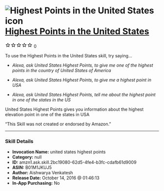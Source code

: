 # &nbsp;<img src="skill_icon" alt="Highest Points in the United States icon" width="36"> [Highest Points in the United States](http://alexa.amazon.com/#skills/amzn1.ask.skill.2bc19080-62d5-4fe4-b3fc-cdafb61d9009)
![0 stars](../../images/ic_star_border_black_18dp_1x.png)![0 stars](../../images/ic_star_border_black_18dp_1x.png)![0 stars](../../images/ic_star_border_black_18dp_1x.png)![0 stars](../../images/ic_star_border_black_18dp_1x.png)![0 stars](../../images/ic_star_border_black_18dp_1x.png) 0

To use the Highest Points in the United States skill, try saying...

* *Alexa, ask United States Highest Points, to give me one of the highest points in the country of United States of America*

* *Alexa, ask United States Highest Points, to give me a highest point in USA*

* *Alexa, ask United States Highest Points, tell me about the highest point in one of the states in the US*

United States Highest Points gives you information about the highest elevation point in one of the states in USA

“This Skill was not created or endorsed by Amazon.”

***

### Skill Details

* **Invocation Name:** united states highest points
* **Category:** null
* **ID:** amzn1.ask.skill.2bc19080-62d5-4fe4-b3fc-cdafb61d9009
* **ASIN:** B01M1JKUJ5
* **Author:** Aishwarya Venkatesh
* **Release Date:** October 14, 2016 @ 01:46:13
* **In-App Purchasing:** No
